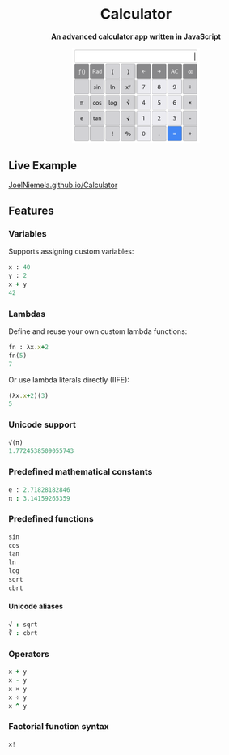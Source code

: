 <h1 align="center">Calculator</h1>

<p align="center" style="font-weight: bold;">An advanced calculator app written in JavaScript</p>
<p align="center">
  <img alt="Calculator" src="docs/Calculator.png" width="50%">
</p>

## Live Example
[JoelNiemela.github.io/Calculator](https://JoelNiemela.github.io/Calculator)

## Features

### Variables
Supports assigning custom variables:
```ruby
x : 40
y : 2
x + y
42
```

### Lambdas
Define and reuse your own custom lambda functions:
```ruby
fn : λx.x+2
fn(5)
7
```

Or use lambda literals directly (IIFE):
```ruby
(λx.x+2)(3)
5
```

### Unicode support
```ruby
√(π)
1.7724538509055743
```

### Predefined mathematical constants
```ruby
e : 2.71828182846
π : 3.14159265359
```

### Predefined functions
```ruby
sin
cos
tan
ln
log
sqrt
cbrt
```
#### Unicode aliases
```ruby
√ : sqrt
∛ : cbrt
```

### Operators
```ruby
x + y
x - y
x × y
x ÷ y
x ^ y
```

### Factorial function syntax
```ruby
x!
```
